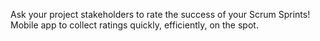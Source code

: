 Ask your project stakeholders to rate the success of your Scrum Sprints!
Mobile app to collect ratings quickly, efficiently, on the spot.